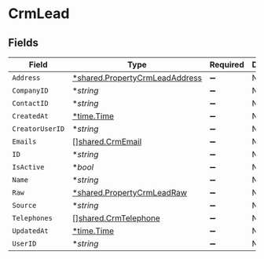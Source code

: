# CrmLead


## Fields

| Field                                                                           | Type                                                                            | Required                                                                        | Description                                                                     |
| ------------------------------------------------------------------------------- | ------------------------------------------------------------------------------- | ------------------------------------------------------------------------------- | ------------------------------------------------------------------------------- |
| `Address`                                                                       | [*shared.PropertyCrmLeadAddress](../../models/shared/propertycrmleadaddress.md) | :heavy_minus_sign:                                                              | N/A                                                                             |
| `CompanyID`                                                                     | **string*                                                                       | :heavy_minus_sign:                                                              | N/A                                                                             |
| `ContactID`                                                                     | **string*                                                                       | :heavy_minus_sign:                                                              | N/A                                                                             |
| `CreatedAt`                                                                     | [*time.Time](https://pkg.go.dev/time#Time)                                      | :heavy_minus_sign:                                                              | N/A                                                                             |
| `CreatorUserID`                                                                 | **string*                                                                       | :heavy_minus_sign:                                                              | N/A                                                                             |
| `Emails`                                                                        | [][shared.CrmEmail](../../models/shared/crmemail.md)                            | :heavy_minus_sign:                                                              | N/A                                                                             |
| `ID`                                                                            | **string*                                                                       | :heavy_minus_sign:                                                              | N/A                                                                             |
| `IsActive`                                                                      | **bool*                                                                         | :heavy_minus_sign:                                                              | N/A                                                                             |
| `Name`                                                                          | **string*                                                                       | :heavy_minus_sign:                                                              | N/A                                                                             |
| `Raw`                                                                           | [*shared.PropertyCrmLeadRaw](../../models/shared/propertycrmleadraw.md)         | :heavy_minus_sign:                                                              | N/A                                                                             |
| `Source`                                                                        | **string*                                                                       | :heavy_minus_sign:                                                              | N/A                                                                             |
| `Telephones`                                                                    | [][shared.CrmTelephone](../../models/shared/crmtelephone.md)                    | :heavy_minus_sign:                                                              | N/A                                                                             |
| `UpdatedAt`                                                                     | [*time.Time](https://pkg.go.dev/time#Time)                                      | :heavy_minus_sign:                                                              | N/A                                                                             |
| `UserID`                                                                        | **string*                                                                       | :heavy_minus_sign:                                                              | N/A                                                                             |